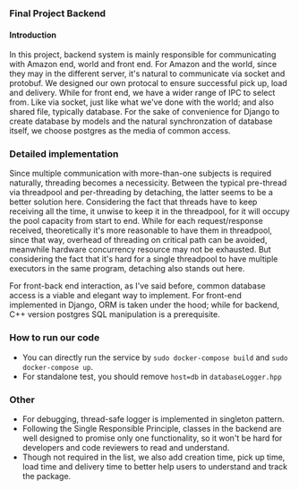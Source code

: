 ### Final Project Backend
#### Introduction
In this project, backend system is mainly responsible for communicating with Amazon end, world and front end.
For Amazon and the world, since they may in the different server, it's natural to communicate via socket and protobuf. We designed our own protocal to ensure successful pick up, load and delivery.
While for front end, we have a wider range of IPC to select from. Like via socket, just like what we've done with the world; and also shared file, typically database. For the sake of convenience for Django to create database by models and the natural synchronzation of database itself, we choose postgres as the media of common access.

### Detailed implementation
Since multiple communication with more-than-one subjects is required naturally, threading becomes a necessicity. Between the typical pre-thread via threadpool and per-threading by detaching, the latter seems to be a better solution here. 
Considering the fact that threads have to keep receiving all the time, it unwise to keep it in the threadpool, for it will occupy the pool capacity from start to end.
While for each request/response received, theoretically it's more reasonable to have them in threadpool, since that way, overhead of threading on critical path can be avoided, meanwhile hardware concurrency resource may not be exhausted. But considering the fact that it's hard for a single threadpool to have multiple executors in the same program, detaching also stands out here.

For  front-back end interaction, as I've said before, common database access is a viable and elegant way to implement. For front-end implemented in Django, ORM is taken under the hood; while for backend, C++ version postgres SQL manipulation is a prerequisite.

### How to run our code
- You can directly run the service by `sudo docker-compose build` and `sudo docker-compose up`.
- For standalone test, you should remove `host=db` in `databaseLogger.hpp`

### Other
- For debugging, thread-safe logger is implemented in singleton pattern.
- Following the Single Responsible Principle, classes in the backend are well designed to promise only one functionality, so it won't be hard for developers and code reviewers to read and understand.
- Though not required in the list, we also add creation time, pick up time, load time and delivery time to better help users to understand and track the package.
